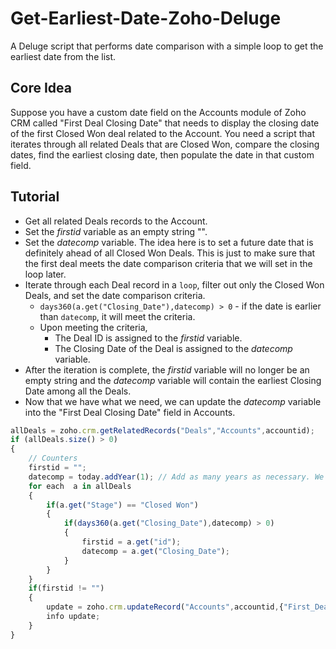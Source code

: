 # Get-Earliest-Date-Zoho-Deluge
A Deluge script that performs date comparison with a simple loop to get the earliest date from the list.

## Core Idea
Suppose you have a custom date field on the Accounts module of Zoho CRM called "First Deal Closing Date" that needs to display the closing date of the first Closed Won deal related to the Account. You need a script that iterates through all related Deals that are Closed Won, compare the closing dates, find the earliest closing date, then populate the date in that custom field.


## Tutorial
* Get all related Deals records to the Account.
* Set the *firstid* variable as an empty string "".
* Set the *datecomp* variable. The idea here is to set a future date that is definitely ahead of all Closed Won Deals. This is just to make sure that the first deal meets the date comparison criteria that we will set in the loop later.
* Iterate through each Deal record in a `loop`, filter out only the Closed Won Deals, and set the date comparison criteria.
  * `days360(a.get("Closing_Date"),datecomp) > 0` - if the date is earlier than `datecomp`, it will meet the criteria.
  * Upon meeting the criteria,
    * The Deal ID is assigned to the *firstid* variable.
    * The Closing Date of the Deal is assigned to the *datecomp* variable.
* After the iteration is complete, the *firstid* variable will no longer be an empty string and the *datecomp* variable will contain the earliest Closing Date among all the Deals.
* Now that we have what we need, we can update the *datecomp* variable into the "First Deal Closing Date" field in Accounts.

```javascript
allDeals = zoho.crm.getRelatedRecords("Deals","Accounts",accountid);
if (allDeals.size() > 0)
{
	// Counters
	firstid = "";
	datecomp = today.addYear(1); // Add as many years as necessary. We just want to make sure that the first deal enters the loop below.
	for each  a in allDeals
	{
		if(a.get("Stage") == "Closed Won")
		{
			if(days360(a.get("Closing_Date"),datecomp) > 0)
			{
				firstid = a.get("id");
				datecomp = a.get("Closing_Date");
			}
		}
	}
	if(firstid != "")
	{
		update = zoho.crm.updateRecord("Accounts",accountid,{"First_Deal_Closing_Date":datecomp});
		info update;
	}
}
```
